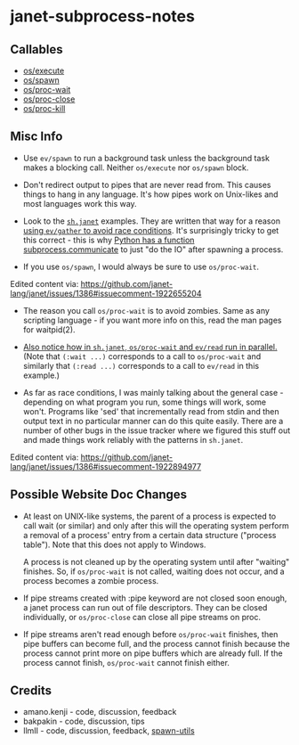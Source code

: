 # janet-subprocess-notes

## Callables

* [os/execute](doc/os_execute.md)
* [os/spawn](doc/os_spawn.md)
* [os/proc-wait](doc/os_proc-wait.md)
* [os/proc-close](doc/os_proc-close.md)
* [os/proc-kill](doc/os_proc-kill.md)

## Misc Info

* Use `ev/spawn` to run a background task unless the background task
  makes a blocking call. Neither `os/execute` nor `os/spawn` block.

* Don't redirect output to pipes that are never read from. This causes
  things to hang in any language. It's how pipes work on Unix-likes
  and most languages work this way.

* Look to the
  [`sh.janet`](https://github.com/janet-lang/spork/blob/7a4eff4bfb9486a6c6079ee8bb12e6789cce4564/spork/sh.janet)
  examples. They are written that way for a reason [using `ev/gather`
  to avoid race
  conditions](https://github.com/janet-lang/spork/blob/7a4eff4bfb9486a6c6079ee8bb12e6789cce4564/spork/sh.janet#L44-L47). It's
  surprisingly tricky to get this correct - this is why [Python has a
  function
  subprocess.communicate](https://docs.python.org/3/library/subprocess.html#subprocess.Popen.communicate)
  to just "do the IO" after spawning a process.

* If you use `os/spawn`, I would always be sure to use `os/proc-wait`.

Edited content via: https://github.com/janet-lang/janet/issues/1386#issuecomment-1922655204

* The reason you call `os/proc-wait` is to avoid zombies. Same as any
  scripting language - if you want more info on this, read the man
  pages for waitpid(2).

* [Also notice how in `sh.janet`, `os/proc-wait` and `ev/read` run in
  parallel.](https://github.com/janet-lang/spork/blob/7a4eff4bfb9486a6c6079ee8bb12e6789cce4564/spork/sh.janet#L29-L31) (Note that `(:wait ...)` corresponds
  to a call to `os/proc-wait` and similarly that `(:read ...)`
  corresponds to a call to `ev/read` in this example.)

* As far as race conditions, I was mainly talking about the general
  case - depending on what program you run, some things will work,
  some won't. Programs like 'sed' that incrementally read from stdin
  and then output text in no particular manner can do this quite
  easily. There are a number of other bugs in the issue tracker where
  we figured this stuff out and made things work reliably with the
  patterns in `sh.janet`.

Edited content via: https://github.com/janet-lang/janet/issues/1386#issuecomment-1922894977

## Possible Website Doc Changes

* At least on UNIX-like systems, the parent of a process is expected
  to call wait (or similar) and only after this will the operating
  system perform a removal of a process' entry from a certain data
  structure ("process table").  Note that this does not apply to
  Windows.

  A process is not cleaned up by the operating system until after
  "waiting" finishes.  So, if `os/proc-wait` is not called, waiting
  does not occur, and a process becomes a zombie process.

* If pipe streams created with :pipe keyword are not closed soon
  enough, a janet process can run out of file descriptors. They can be
  closed individually, or `os/proc-close` can close all pipe streams
  on proc.

* If pipe streams aren't read enough before `os/proc-wait` finishes,
  then pipe buffers can become full, and the process cannot finish
  because the process cannot print more on pipe buffers which are
  already full.  If the process cannot finish, `os/proc-wait` cannot
  finish either.

## Credits

* amano.kenji - code, discussion, feedback
* bakpakin - code, discussion, tips
* llmII - code, discussion, feedback, [spawn-utils](https://github.com/llmII/spawn-utils)
